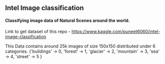 ## Intel Image classification
 
#### Classifying image data of Natural Scenes around the world.

Link to get dataset of this repo - https://www.kaggle.com/puneet6060/intel-image-classification


This Data contains around 25k images of size 150x150 distributed under 6 categories.
{'buildings' -> 0,
'forest' -> 1,
'glacier' -> 2,
'mountain' -> 3,
'sea' -> 4,
'street' -> 5 }
 
